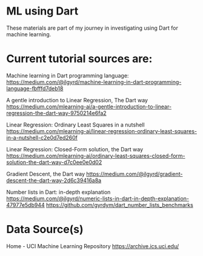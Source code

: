 # ML using Dart

These materials are part of my journey in investigating using Dart for machine learning.


# Current tutorial sources are:

Machine learning in Dart programming language:
https://medium.com/@ilgyrd/machine-learning-in-dart-programming-language-fbfffd7deb18

A gentle introduction to Linear Regression, The Dart way
https://medium.com/mlearning-ai/a-gentle-introduction-to-linear-regression-the-dart-way-9750214e6fa2

Linear Regression: Ordinary Least Squares in a nutshell
https://medium.com/mlearning-ai/linear-regression-ordinary-least-squares-in-a-nutshell-c2e0d7ed260f

Linear Regression: Closed-Form solution, the Dart way
https://medium.com/mlearning-ai/ordinary-least-squares-closed-form-solution-the-dart-way-d7c0ee0e0d02

Gradient Descent, the Dart way
https://medium.com/@ilgyrd/gradient-descent-the-dart-way-2d6c39416a8a

Number lists in Dart: in-depth explanation
https://medium.com/@ilgyrd/numeric-lists-in-dart-in-depth-explanation-47977e5db944
https://github.com/gyrdym/dart_number_lists_benchmarks


# Data Source(s)

Home - UCI Machine Learning Repository
https://archive.ics.uci.edu/
